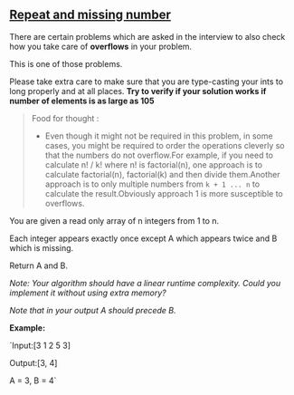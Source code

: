 <h2><a href="https://www.interviewbit.com/problems/repeat-and-missing-number-array/">Repeat and missing number</a></h2>

There are certain problems which are asked in the interview to also check how you take care of **overflows** in your problem.

This is one of those problems.

Please take extra care to make sure that you are type-casting your ints to long properly and at all places. **Try to verify if your solution works if number of elements is as large as 105**

> Food for thought :
> 
> - Even though it might not be required in this problem, in some cases, you might be required to order the operations cleverly so that the numbers do not overflow.For example, if you need to calculate n! / k! where n! is factorial(n), one approach is to calculate factorial(n), factorial(k) and then divide them.Another approach is to only multiple numbers from `k + 1 ... n` to calculate the result.Obviously approach 1 is more susceptible to overflows.

You are given a read only array of n integers from 1 to n.

Each integer appears exactly once except A which appears twice and B which is missing.

Return A and B.

*Note: Your algorithm should have a linear runtime complexity. Could you implement it without using extra memory?*

*Note that in your output A should precede B.*

**Example:**

`Input:[3 1 2 5 3] 

Output:[3, 4] 

A = 3, B = 4`
